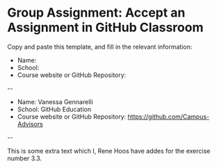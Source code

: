 # Group Assignment: Accept an Assignment in GitHub Classroom

Copy and paste this template, and fill in the relevant information:
* Name:
* School:
* Course website or GitHub Repository:

--

* Name: Vanessa Gennarelli
* School: GitHub Education
* Course website or GitHub Repository: https://github.com/Campus-Advisors

--


This is some extra text which I, Rene Hoos have addes for the exercise number 3.3.
